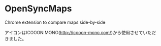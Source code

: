 # OpenSyncMaps
Chrome extension to compare maps side-by-side

アイコンはICOOON MONO(http://icooon-mono.com/)から使用させていただきました。
